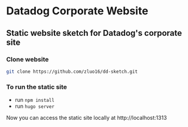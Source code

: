 # Datadog Corporate Website
## Static website sketch for Datadog's corporate site

### Clone website
```bash
git clone https://github.com/zluo16/dd-sketch.git
```
### To run the static site
- run `npm install`
- run `hugo server`

Now you can access the static site locally at http://localhost:1313

